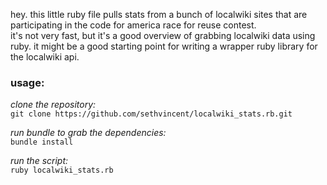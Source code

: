 hey. this little ruby file pulls stats from a bunch of localwiki sites that are participating in the code for america race for reuse contest.  
it's not very fast, but it's a good overview of grabbing localwiki data using ruby.
it might be a good starting point for writing a wrapper ruby library for the localwiki api.

### usage:

_clone the repository:_  
````git clone https://github.com/sethvincent/localwiki_stats.rb.git````

_run bundle to grab the dependencies:_  
````bundle install````
    
_run the script:_  
````ruby localwiki_stats.rb````